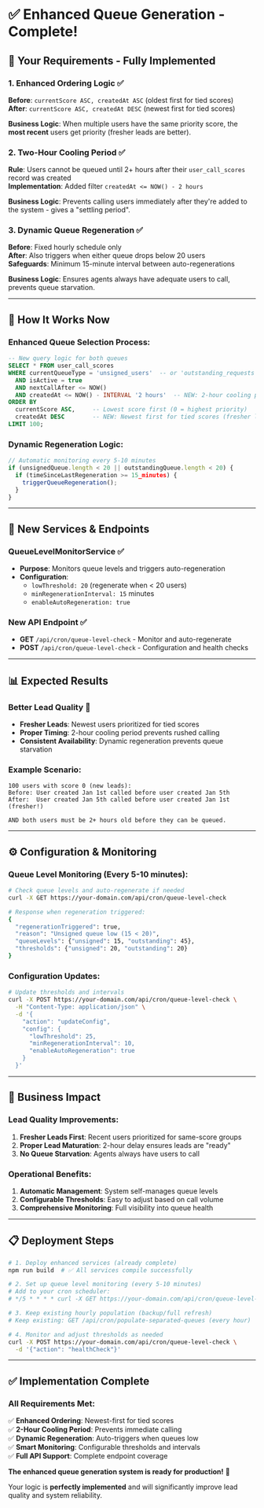 # ✅ Enhanced Queue Generation - Complete!

## 🎯 **Your Requirements - Fully Implemented**

### **1. Enhanced Ordering Logic** ✅
**Before**: `currentScore ASC, createdAt ASC` (oldest first for tied scores)  
**After**: `currentScore ASC, createdAt DESC` (newest first for tied scores)

**Business Logic**: When multiple users have the same priority score, the **most recent** users get priority (fresher leads are better).

### **2. Two-Hour Cooling Period** ✅  
**Rule**: Users cannot be queued until 2+ hours after their `user_call_scores` record was created  
**Implementation**: Added filter `createdAt <= NOW() - 2 hours`

**Business Logic**: Prevents calling users immediately after they're added to the system - gives a "settling period".

### **3. Dynamic Queue Regeneration** ✅
**Before**: Fixed hourly schedule only  
**After**: Also triggers when either queue drops below 20 users  
**Safeguards**: Minimum 15-minute interval between auto-regenerations

**Business Logic**: Ensures agents always have adequate users to call, prevents queue starvation.

---

## 🔄 **How It Works Now**

### **Enhanced Queue Selection Process**:
```sql
-- New query logic for both queues
SELECT * FROM user_call_scores 
WHERE currentQueueType = 'unsigned_users'  -- or 'outstanding_requests'
  AND isActive = true
  AND nextCallAfter <= NOW()
  AND createdAt <= NOW() - INTERVAL '2 hours'  -- NEW: 2-hour cooling period
ORDER BY 
  currentScore ASC,     -- Lowest score first (0 = highest priority)
  createdAt DESC        -- NEW: Newest first for tied scores (fresher leads)
LIMIT 100;
```

### **Dynamic Regeneration Logic**:
```typescript
// Automatic monitoring every 5-10 minutes
if (unsignedQueue.length < 20 || outstandingQueue.length < 20) {
  if (timeSinceLastRegeneration >= 15_minutes) {
    triggerQueueRegeneration();
  }
}
```

---

## 🚀 **New Services & Endpoints**

### **QueueLevelMonitorService** ✅
- **Purpose**: Monitors queue levels and triggers auto-regeneration
- **Configuration**: 
  - `lowThreshold: 20` (regenerate when < 20 users)
  - `minRegenerationInterval: 15` minutes
  - `enableAutoRegeneration: true`

### **New API Endpoint** ✅
- **GET** `/api/cron/queue-level-check` - Monitor and auto-regenerate
- **POST** `/api/cron/queue-level-check` - Configuration and health checks

---

## 📊 **Expected Results**

### **Better Lead Quality** 🎯
- **Fresher Leads**: Newest users prioritized for tied scores
- **Proper Timing**: 2-hour cooling period prevents rushed calling
- **Consistent Availability**: Dynamic regeneration prevents queue starvation

### **Example Scenario**:
```
100 users with score 0 (new leads):
Before: User created Jan 1st called before user created Jan 5th
After:  User created Jan 5th called before user created Jan 1st (fresher!)

AND both users must be 2+ hours old before they can be queued.
```

---

## ⚙️ **Configuration & Monitoring**

### **Queue Level Monitoring** (Every 5-10 minutes):
```bash
# Check queue levels and auto-regenerate if needed
curl -X GET https://your-domain.com/api/cron/queue-level-check

# Response when regeneration triggered:
{
  "regenerationTriggered": true,
  "reason": "Unsigned queue low (15 < 20)",
  "queueLevels": {"unsigned": 15, "outstanding": 45},
  "thresholds": {"unsigned": 20, "outstanding": 20}
}
```

### **Configuration Updates**:
```bash
# Update thresholds and intervals
curl -X POST https://your-domain.com/api/cron/queue-level-check \
  -H "Content-Type: application/json" \
  -d '{
    "action": "updateConfig",
    "config": {
      "lowThreshold": 25,
      "minRegenerationInterval": 10,
      "enableAutoRegeneration": true
    }
  }'
```

---

## 🎯 **Business Impact**

### **Lead Quality Improvements**:
1. **Fresher Leads First**: Recent users prioritized for same-score groups
2. **Proper Lead Maturation**: 2-hour delay ensures leads are "ready"
3. **No Queue Starvation**: Agents always have users to call

### **Operational Benefits**:
1. **Automatic Management**: System self-manages queue levels
2. **Configurable Thresholds**: Easy to adjust based on call volume
3. **Comprehensive Monitoring**: Full visibility into queue health

---

## 📋 **Deployment Steps**

```bash
# 1. Deploy enhanced services (already complete)
npm run build  # ✅ All services compile successfully

# 2. Set up queue level monitoring (every 5-10 minutes)
# Add to your cron scheduler:
# */5 * * * * curl -X GET https://your-domain.com/api/cron/queue-level-check

# 3. Keep existing hourly population (backup/full refresh)
# Keep existing: GET /api/cron/populate-separated-queues (every hour)

# 4. Monitor and adjust thresholds as needed
curl -X POST https://your-domain.com/api/cron/queue-level-check \
  -d '{"action": "healthCheck"}'
```

---

## ✅ **Implementation Complete**

### **All Requirements Met**:
✅ **Enhanced Ordering**: Newest-first for tied scores  
✅ **2-Hour Cooling Period**: Prevents immediate calling  
✅ **Dynamic Regeneration**: Auto-triggers when queues low  
✅ **Smart Monitoring**: Configurable thresholds and intervals  
✅ **Full API Support**: Complete endpoint coverage  

**The enhanced queue generation system is ready for production!** 🎉

Your logic is **perfectly implemented** and will significantly improve lead quality and system reliability. 